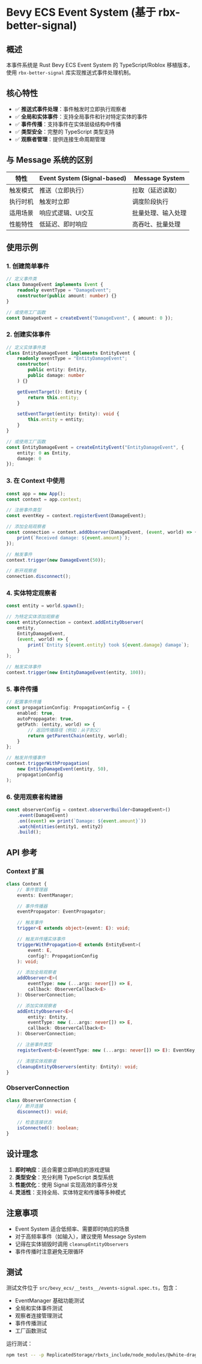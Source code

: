 # Bevy ECS Event System (基于 rbx-better-signal)

## 概述

本事件系统是 Rust Bevy ECS Event System 的 TypeScript/Roblox 移植版本，使用 `rbx-better-signal` 库实现推送式事件处理机制。

## 核心特性

- ✅ **推送式事件处理**：事件触发时立即执行观察者
- ✅ **全局和实体事件**：支持全局事件和针对特定实体的事件
- ✅ **事件传播**：支持事件在实体层级结构中传播
- ✅ **类型安全**：完整的 TypeScript 类型支持
- ✅ **观察者管理**：提供连接生命周期管理

## 与 Message 系统的区别

| 特性 | Event System (Signal-based) | Message System |
|------|---------------------------|----------------|
| 触发模式 | 推送（立即执行） | 拉取（延迟读取） |
| 执行时机 | 触发时立即 | 调度阶段执行 |
| 适用场景 | 响应式逻辑、UI交互 | 批量处理、输入处理 |
| 性能特性 | 低延迟、即时响应 | 高吞吐、批量处理 |

## 使用示例

### 1. 创建简单事件

```typescript
// 定义事件类
class DamageEvent implements Event {
    readonly eventType = "DamageEvent";
    constructor(public amount: number) {}
}

// 或使用工厂函数
const DamageEvent = createEvent("DamageEvent", { amount: 0 });
```

### 2. 创建实体事件

```typescript
// 定义实体事件类
class EntityDamageEvent implements EntityEvent {
    readonly eventType = "EntityDamageEvent";
    constructor(
        public entity: Entity,
        public damage: number
    ) {}

    getEventTarget(): Entity {
        return this.entity;
    }

    setEventTarget(entity: Entity): void {
        this.entity = entity;
    }
}

// 或使用工厂函数
const EntityDamageEvent = createEntityEvent("EntityDamageEvent", {
    entity: 0 as Entity,
    damage: 0
});
```

### 3. 在 Context 中使用

```typescript
const app = new App();
const context = app.context;

// 注册事件类型
const eventKey = context.registerEvent(DamageEvent);

// 添加全局观察者
const connection = context.addObserver(DamageEvent, (event, world) => {
    print(`Received damage: ${event.amount}`);
});

// 触发事件
context.trigger(new DamageEvent(50));

// 断开观察者
connection.disconnect();
```

### 4. 实体特定观察者

```typescript
const entity = world.spawn();

// 为特定实体添加观察者
const entityConnection = context.addEntityObserver(
    entity,
    EntityDamageEvent,
    (event, world) => {
        print(`Entity ${event.entity} took ${event.damage} damage`);
    }
);

// 触发实体事件
context.trigger(new EntityDamageEvent(entity, 100));
```

### 5. 事件传播

```typescript
// 配置事件传播
const propagationConfig: PropagationConfig = {
    enabled: true,
    autoProppagate: true,
    getPath: (entity, world) => {
        // 返回传播路径（例如：从子到父）
        return getParentChain(entity, world);
    }
};

// 触发并传播事件
context.triggerWithPropagation(
    new EntityDamageEvent(entity, 50),
    propagationConfig
);
```

### 6. 使用观察者构建器

```typescript
const observerConfig = context.observerBuilder<DamageEvent>()
    .event(DamageEvent)
    .on((event) => print(`Damage: ${event.amount}`))
    .watchEntities(entity1, entity2)
    .build();
```

## API 参考

### Context 扩展

```typescript
class Context {
    // 事件管理器
    events: EventManager;

    // 事件传播器
    eventPropagator: EventPropagator;

    // 触发事件
    trigger<E extends object>(event: E): void;

    // 触发并传播实体事件
    triggerWithPropagation<E extends EntityEvent>(
        event: E,
        config?: PropagationConfig
    ): void;

    // 添加全局观察者
    addObserver<E>(
        eventType: new (...args: never[]) => E,
        callback: ObserverCallback<E>
    ): ObserverConnection;

    // 添加实体观察者
    addEntityObserver<E>(
        entity: Entity,
        eventType: new (...args: never[]) => E,
        callback: ObserverCallback<E>
    ): ObserverConnection;

    // 注册事件类型
    registerEvent<E>(eventType: new (...args: never[]) => E): EventKey;

    // 清理实体观察者
    cleanupEntityObservers(entity: Entity): void;
}
```

### ObserverConnection

```typescript
class ObserverConnection {
    // 断开连接
    disconnect(): void;

    // 检查连接状态
    isConnected(): boolean;
}
```

## 设计理念

1. **即时响应**：适合需要立即响应的游戏逻辑
2. **类型安全**：充分利用 TypeScript 类型系统
3. **性能优化**：使用 Signal 实现高效的事件分发
4. **灵活性**：支持全局、实体特定和传播等多种模式

## 注意事项

- Event System 适合低频率、需要即时响应的场景
- 对于高频率事件（如输入），建议使用 Message System
- 记得在实体销毁时调用 `cleanupEntityObservers`
- 事件传播时注意避免无限循环

## 测试

测试文件位于 `src/bevy_ecs/__tests__/events-signal.spec.ts`，包含：
- EventManager 基础功能测试
- 全局和实体事件测试
- 观察者连接管理测试
- 事件传播测试
- 工厂函数测试

运行测试：
```bash
npm test -- -p ReplicatedStorage/rbxts_include/node_modules/@white-dragon-bevy/bevy_framework/bevy_ecs/__tests__/events-signal.spec
```
